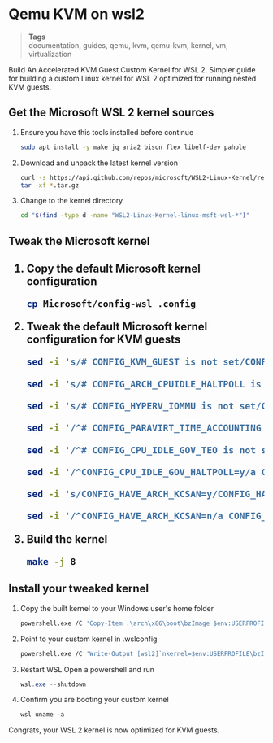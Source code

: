 <h1 id="nxtmdoc-meta-title">Qemu KVM on wsl2</h1>

<blockquote class="tags">
 <strong>Tags</strong>
 </br>
 <span id="nxtmdoc-meta-keywords">
  documentation, guides, qemu, kvm, qemu-kvm, kernel, vm, virtualization
 </span>
</blockquote>

<p id="nxtmdoc-meta-description">
Build An Accelerated KVM Guest Custom Kernel for WSL 2.
Simpler guide for building a custom Linux kernel for WSL 2 optimized for running nested KVM guests.
</p>

<h2>Get the Microsoft WSL 2 kernel sources</h2>

1.  Ensure you have this tools installed before continue
    ```sh
    sudo apt install -y make jq aria2 bison flex libelf-dev pahole
    ```

2.  Download and unpack the latest kernel version
    ```sh
    curl -s https://api.github.com/repos/microsoft/WSL2-Linux-Kernel/releases/latest | jq -r '.name' | sed 's/$/.tar.gz/' | sed 's#^#https://github.com/microsoft/WSL2-Linux-Kernel/archive/refs/tags/#' | aria2c -i -
    tar -xf *.tar.gz
    ```

3.  Change to the kernel directory
    ```sh
    cd "$(find -type d -name "WSL2-Linux-Kernel-linux-msft-wsl-*")"
    ```

<h2>Tweak the Microsoft kernel<h2>

1.  Copy the default Microsoft kernel configuration
    ```sh
    cp Microsoft/config-wsl .config
    ```

2.  Tweak the default Microsoft kernel configuration for KVM guests
    ```sh
    sed -i 's/# CONFIG_KVM_GUEST is not set/CONFIG_KVM_GUEST=y/g' .config

    sed -i 's/# CONFIG_ARCH_CPUIDLE_HALTPOLL is not set/CONFIG_ARCH_CPUIDLE_HALTPOLL=y/g' .config

    sed -i 's/# CONFIG_HYPERV_IOMMU is not set/CONFIG_HYPERV_IOMMU=y/g' .config

    sed -i '/^# CONFIG_PARAVIRT_TIME_ACCOUNTING is not set/a CONFIG_PARAVIRT_CLOCK=y' .config

    sed -i '/^# CONFIG_CPU_IDLE_GOV_TEO is not set/a CONFIG_CPU_IDLE_GOV_HALTPOLL=y' .config

    sed -i '/^CONFIG_CPU_IDLE_GOV_HALTPOLL=y/a CONFIG_HALTPOLL_CPUIDLE=y' .config

    sed -i 's/CONFIG_HAVE_ARCH_KCSAN=y/CONFIG_HAVE_ARCH_KCSAN=n/g' .config

    sed -i '/^CONFIG_HAVE_ARCH_KCSAN=n/a CONFIG_KCSAN=n' .config
    ```

3.  Build the kernel
    ```sh
    make -j 8
    ```

<h2>Install your tweaked kernel</h2>

1.  Copy the built kernel to your Windows user's home folder
    ```sh
    powershell.exe /C 'Copy-Item .\arch\x86\boot\bzImage $env:USERPROFILE'
    ```

2.  Point to your custom kernel in .wslconfig
    ```sh
    powershell.exe /C 'Write-Output [wsl2]`nkernel=$env:USERPROFILE\bzImage | % {$_.replace("\","\\")} | Out-File $env:USERPROFILE\.wslconfig -encoding ASCII'
    ```

3.  Restart WSL
    Open a powershell and run
    ```powershell
    wsl.exe --shutdown
    ```

4.  Confirm you are booting your custom kernel
    ```powershell
    wsl uname -a
    ```

Congrats, your WSL 2 kernel is now optimized for KVM guests.
